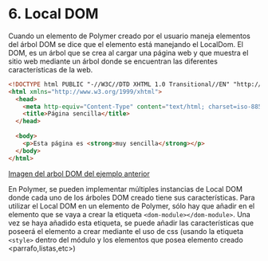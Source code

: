 # 6. Local DOM
Cuando un elemento de Polymer creado por el usuario maneja elementos del árbol DOM se dice que el elemento está manejando el LocalDom. El DOM, es un árbol que se crea al cargar una página web y que muestra el sitio web mediante un árbol donde se encuentran las diferentes características de la web.

```html
<!DOCTYPE html PUBLIC "-//W3C//DTD XHTML 1.0 Transitional//EN" "http://www.w3.org/TR/xhtml1/DTD/xhtml1-transitional.dtd">
<html xmlns="http://www.w3.org/1999/xhtml">
  <head>
    <meta http-equiv="Content-Type" content="text/html; charset=iso-8859-1" />
    <title>Página sencilla</title>
  </head>
 
  <body>
    <p>Esta página es <strong>muy sencilla</strong></p>
  </body>
</html>
```

[Imagen del arbol DOM del ejemplo anterior](http://librosweb.es/img/ajax/f0401.gif)

En Polymer, se pueden implementar múltiples instancias de Local DOM donde cada uno de los árboles DOM creado tiene sus características. Para utilizar el Local DOM en un elemento de Polymer, sólo hay que añadir en el elemento que se vaya a crear la etiqueta `<dom-module></dom-module>`. Una vez se haya añadido esta etiqueta, se puede añadir las características que poseerá el elemento a crear mediante el uso de css (usando la etiqueta `<style>` dentro del módulo y los elementos que posea elemento creado <parrafo,listas,etc>) 

